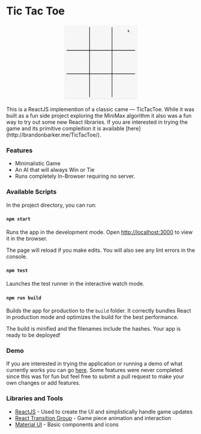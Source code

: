 # Tic Tac Toe
<p align="center">
  <img src="/preview.gif" alt="A preview of the game of Tic Tac Toe" height="200"/>
</p>
This is a ReactJS implemention of a classic came — TicTacToe. While it was built as a fun side project exploring the MiniMax algorithm it also was a fun way to try out some new React libraries. If you are interested in trying the game and its primitive compleition it is available [here](http://brandonbarker.me/TicTacToe/).

### Features

* Minimalistic Game
* An AI that will always Win or Tie
* Runs completely In-Browser requiring no server.

### Available Scripts

In the project directory, you can run:

#### `npm start`

Runs the app in the development mode.
Open [http://localhost:3000](http://localhost:3000/) to view it in the browser.

The page will reload if you make edits.
You will also see any lint errors in the console.

#### `npm test`

Launches the test runner in the interactive watch mode.

#### `npm run build`

Builds the app for production to the `build` folder.
It correctly bundles React in production mode and optimizes the build for the best performance.

The build is minified and the filenames include the hashes.
Your app is ready to be deployed!

### Demo

If you are interested in trying the application or running a demo of what currently works you can go [here](http://brandonbarker.me/TicTacToe/). Some features were never completed since this was for fun but feel free to submit a pull request to make your own changes or add features.

### Libraries and Tools

* [ReactJS](https://reactjs.org/) - Used to create the UI and simplistically handle game updates
* [React Transition Group](https://github.com/reactjs/react-transition-group) - Game piece animation and interaction
* [Material UI](http://www.material-ui.com/) - Basic components and icons